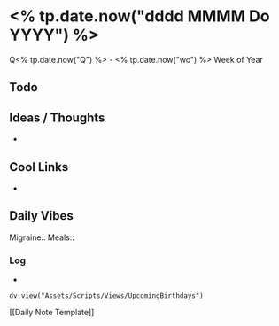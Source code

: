 # <% tp.date.now("dddd MMMM Do YYYY") %>
Q<% tp.date.now("Q") %> - <% tp.date.now("wo") %> Week of Year
## Todo


## Ideas / Thoughts
- 

## Cool Links
- 

## Daily Vibes
Migraine:: 
Meals::
### Log
- 

```dataviewjs
dv.view("Assets/Scripts/Views/UpcomingBirthdays")
```

[[Daily Note Template]]